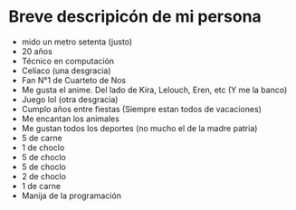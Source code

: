 # Breve descripicón de mi persona
- mido un metro setenta (justo)
- 20 años
- Técnico en computación
- Celíaco (una desgracia)
- Fan N°1 de Cuarteto de Nos
- Me gusta el anime. Del lado de Kira, Lelouch, Eren, etc (Y me la banco)
- Juego lol (otra desgracia)
- Cumplo años entre fiestas (Siempre estan todos de vacaciones)
- Me encantan los animales
- Me gustan todos los deportes (no mucho el de la madre patria)
- 5 de carne
- 1 de choclo
- 5 de choclo
- 5 de choclo
- 2 de choclo
- 1 de carne
- Manija de la programación
